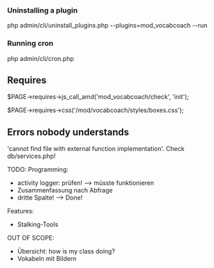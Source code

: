 ### Uninstalling a plugin
php admin/cli/uninstall_plugins.php --plugins=mod_vocabcoach --run

### Running cron
php admin/cli/cron.php

## Requires
$PAGE->requires->js_call_amd('mod_vocabcoach/check', 'init');

$PAGE->requires->css('/mod/vocabcoach/styles/boxes.css');

## Errors nobody understands
'cannot find file with external function implementation'. Check db/services.php!


TODO:
Programming:
- activity logger: prüfen! --> müsste funktionieren
- Zusammenfassung nach Abfrage
- dritte Spalte! --> Done!

Features:
- Stalking-Tools

OUT OF SCOPE:
- Übersicht: how is my class doing?
- Vokabeln mit Bildern